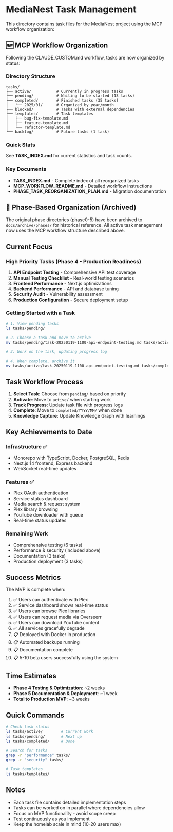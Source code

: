 # MediaNest Task Management

This directory contains task files for the MediaNest project using the MCP workflow organization:

## 🆕 MCP Workflow Organization

Following the CLAUDE_CUSTOM.md workflow, tasks are now organized by status:

### Directory Structure

```
tasks/
├── active/           # Currently in progress tasks
├── pending/          # Waiting to be started (13 tasks)
├── completed/        # Finished tasks (35 tasks)
│   └── 2025/01/      # Organized by year/month
├── blocked/          # Tasks with external dependencies
├── templates/        # Task templates
│   ├── bug-fix-template.md
│   ├── feature-template.md
│   └── refactor-template.md
└── backlog/          # Future tasks (1 task)
```

### Quick Stats

See **TASK_INDEX.md** for current statistics and task counts.

### Key Documents

- **TASK_INDEX.md** - Complete index of all reorganized tasks
- **MCP_WORKFLOW_README.md** - Detailed workflow instructions
- **PHASE_TASK_REORGANIZATION_PLAN.md** - Migration documentation

## 📁 Phase-Based Organization (Archived)

The original phase directories (phase0-5) have been archived to `docs/archive/phases/` for historical reference. All active task management now uses the MCP workflow structure described above.

## Current Focus

### High Priority Tasks (Phase 4 - Production Readiness)

1. **API Endpoint Testing** - Comprehensive API test coverage
2. **Manual Testing Checklist** - Real-world testing scenarios
3. **Frontend Performance** - Next.js optimizations
4. **Backend Performance** - API and database tuning
5. **Security Audit** - Vulnerability assessment
6. **Production Configuration** - Secure deployment setup

### Getting Started with a Task

```bash
# 1. View pending tasks
ls tasks/pending/

# 2. Choose a task and move to active
mv tasks/pending/task-20250119-1100-api-endpoint-testing.md tasks/active/

# 3. Work on the task, updating progress log

# 4. When complete, archive it
mv tasks/active/task-20250119-1100-api-endpoint-testing.md tasks/completed/2025/01/
```

## Task Workflow Process

1. **Select Task**: Choose from `pending/` based on priority
2. **Activate**: Move to `active/` when starting work
3. **Track Progress**: Update task file with progress logs
4. **Complete**: Move to `completed/YYYY/MM/` when done
5. **Knowledge Capture**: Update Knowledge Graph with learnings

## Key Achievements to Date

### Infrastructure ✅

- Monorepo with TypeScript, Docker, PostgreSQL, Redis
- Next.js 14 frontend, Express backend
- WebSocket real-time updates

### Features ✅

- Plex OAuth authentication
- Service status dashboard
- Media search & request system
- Plex library browsing
- YouTube downloader with queue
- Real-time status updates

### Remaining Work

- Comprehensive testing (6 tasks)
- Performance & security (included above)
- Documentation (3 tasks)
- Production deployment (3 tasks)

## Success Metrics

The MVP is complete when:

1. ✅ Users can authenticate with Plex
2. ✅ Service dashboard shows real-time status
3. ✅ Users can browse Plex libraries
4. ✅ Users can request media via Overseerr
5. ✅ Users can download YouTube content
6. ✅ All services gracefully degrade
7. 📋 Deployed with Docker in production
8. 📋 Automated backups running
9. 📋 Documentation complete
10. 📋 5-10 beta users successfully using the system

## Time Estimates

- **Phase 4 Testing & Optimization**: ~2 weeks
- **Phase 5 Documentation & Deployment**: ~1 week
- **Total to Production MVP**: ~3 weeks

## Quick Commands

```bash
# Check task status
ls tasks/active/        # Current work
ls tasks/pending/       # Next up
ls tasks/completed/     # Done

# Search for tasks
grep -r "performance" tasks/
grep -r "security" tasks/

# Task templates
ls tasks/templates/
```

## Notes

- Each task file contains detailed implementation steps
- Tasks can be worked on in parallel where dependencies allow
- Focus on MVP functionality - avoid scope creep
- Test continuously as you implement
- Keep the homelab scale in mind (10-20 users max)
